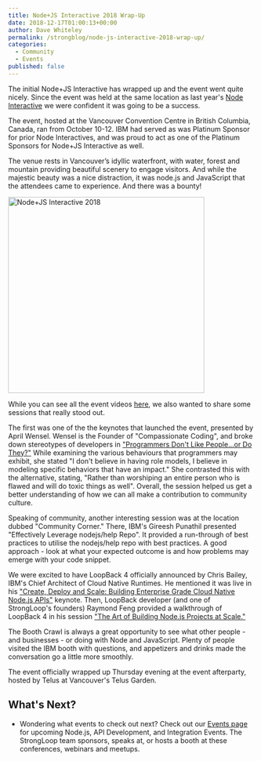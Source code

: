 ```yaml
---
title: Node+JS Interactive 2018 Wrap-Up
date: 2018-12-17T01:00:13+00:00
author: Dave Whiteley
permalink: /strongblog/node-js-interactive-2018-wrap-up/
categories:
  - Community
  - Events
published: false
---
```


The initial Node+JS Interactive has wrapped up and the event went quite nicely. Since the event was held at the same location as last year's [Node Interactive](https://strongloop.com/strongblog/node-interactive-2017-wrap-up/) we were confident it was going to be a success. 

The event, hosted at the Vancouver Convention Centre in British Columbia, Canada, ran from October 10-12. IBM had served as was Platinum Sponsor for prior Node Interactives, and was proud to act as one of the Platinum Sponsors for Node+JS Interactive as well.

The venue rests in Vancouver’s idyllic waterfront, with water, forest and mountain providing beautiful scenery to engage visitors. And while the majestic beauty was a nice distraction, it was node.js and JavaScript that the attendees came to experience. And there was a bounty!

<!--more-->
<img src="https://strongloop.com/blog-assets/2018/09/node+js-interactive.png" alt="Node+JS Interactive 2018" style="width: 400px"/>

While you can see all the event videos [here](https://www.youtube.com/playlist?list=PLfMzBWSH11xaZvhv1X5Fq1H-oMdnAtG6k), we also wanted to share some sessions that really stood out. 

The first was one of the the keynotes that launched the event, presented by April Wensel. Wensel is the Founder of  "Compassionate Coding", and broke down stereotypes of developers in ["Programmers Don't Like People...or Do They?"](https://www.youtube.com/watch?v=HPFuHS6aPhw&list=PLfMzBWSH11xaZvhv1X5Fq1H-oMdnAtG6k&t=0s&index=77) While examining the various behaviours that programmers may exhibit, she stated "I don't believe in having role models, I believe in modeling specific behaviors that have an impact." She contrasted this with the alternative, stating, "Rather than worshiping an entire person who is flawed and will do toxic things as well". Overall, the session helped us get a better understanding of how we can all make a contribution to community culture.

Speaking of community, another interesting session was at the location dubbed "Community Corner." There, IBM's Gireesh Punathil presented "Effectively Leverage nodejs/help Repo". It provided a run-through of best practices to utilise the nodejs/help repo with best practices. A good approach - look at what your expected outcome is and how problems may emerge with your code snippet.

We were excited to have LoopBack 4 officially announced by Chris Bailey, IBM's Chief Architect of Cloud Native Runtimes. He mentioned it was live in his ["Create, Deploy and Scale: Building Enterprise Grade Cloud Native Node.js APIs"](https://www.youtube.com/watch?v=btSWOBf8-Hs&list=PLfMzBWSH11xaZvhv1X5Fq1H-oMdnAtG6k&t=0s&index=52) keynote. Then, LoopBack developer (and one of StrongLoop's founders) Raymond Feng provided a walkthrough of LoopBack 4 in his session ["The Art of Building Node.js Projects at Scale."](https://www.youtube.com/watch?v=_H6td2GaW3I&list=PLfMzBWSH11xaZvhv1X5Fq1H-oMdnAtG6k&t=0s&index=35) 

The Booth Crawl is always a great opportunity to see what other people - and businesses - or doing with Node and JavaScript. Plenty of people visited the IBM booth with questions, and appetizers and drinks made the conversation go a little more smoothly.

The event officially wrapped up Thursday evening at the event afterparty, hosted by Telus at Vancouver's Telus Garden. 

## What's Next?

- Wondering what events to check out next? Check out our [Events page](https://strongloop.com/events/) for upcoming Node.js, API Development, and Integration Events. The StrongLoop team sponsors, speaks at, or hosts a booth at these conferences, webinars and meetups. 
